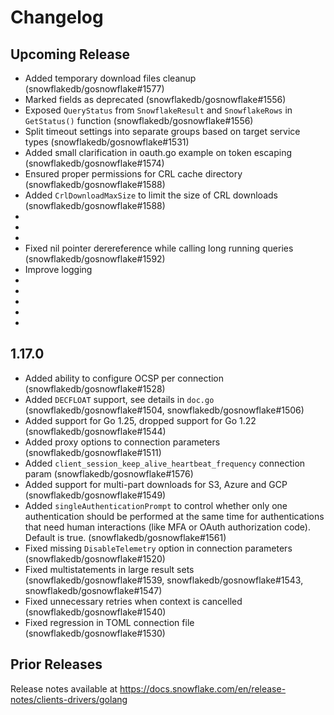 # Changelog

## Upcoming Release

- Added temporary download files cleanup (snowflakedb/gosnowflake#1577)
- Marked fields as deprecated (snowflakedb/gosnowflake#1556)
- Exposed `QueryStatus` from `SnowflakeResult` and `SnowflakeRows` in `GetStatus()` function (snowflakedb/gosnowflake#1556)
- Split timeout settings into separate groups based on target service types (snowflakedb/gosnowflake#1531)
- Added small clarification in oauth.go example on token escaping (snowflakedb/gosnowflake#1574)
- Ensured proper permissions for CRL cache directory (snowflakedb/gosnowflake#1588)
- Added `CrlDownloadMaxSize` to limit the size of CRL downloads (snowflakedb/gosnowflake#1588)
-
-
-
- Fixed nil pointer derereference while calling long running queries (snowflakedb/gosnowflake#1592)
- Improve logging
-
-
-
-
-

## 1.17.0

- Added ability to configure OCSP per connection (snowflakedb/gosnowflake#1528)
- Added `DECFLOAT` support, see details in `doc.go` (snowflakedb/gosnowflake#1504, snowflakedb/gosnowflake#1506)
- Added support for Go 1.25, dropped support for Go 1.22 (snowflakedb/gosnowflake#1544)
- Added proxy options to connection parameters (snowflakedb/gosnowflake#1511)
- Added `client_session_keep_alive_heartbeat_frequency` connection param (snowflakedb/gosnowflake#1576)
- Added support for multi-part downloads for S3, Azure and GCP (snowflakedb/gosnowflake#1549)
- Added `singleAuthenticationPrompt` to control whether only one authentication should be performed at the same time for authentications that need human interactions (like MFA or OAuth authorization code). Default is true. (snowflakedb/gosnowflake#1561)
- Fixed missing `DisableTelemetry` option in connection parameters (snowflakedb/gosnowflake#1520)
- Fixed multistatements in large result sets (snowflakedb/gosnowflake#1539, snowflakedb/gosnowflake#1543, snowflakedb/gosnowflake#1547)
- Fixed unnecessary retries when context is cancelled (snowflakedb/gosnowflake#1540)
- Fixed regression in TOML connection file (snowflakedb/gosnowflake#1530)

## Prior Releases

Release notes available at https://docs.snowflake.com/en/release-notes/clients-drivers/golang

